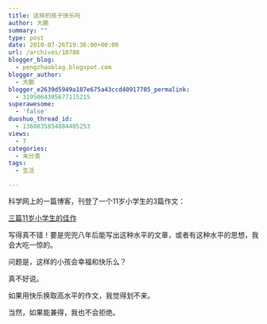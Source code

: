 ```yaml
---
title: 这样的孩子快乐吗
author: 大鹏
summary: ""
type: post
date: 2010-07-26T19:36:00+00:00
url: /archives/10788
blogger_blog:
  - pengzhaoblog.blogspot.com
blogger_author:
  - 大鹏
blogger_e2639d5949a187e675a43ccd40917705_permalink:
  - 3195064305677115215
superawesome:
  - 'false'
duoshuo_thread_id:
  - 1360835854884405253
views:
  - 7
categories:
  - 未分类
tags:
  - 生活

---
```

科学网上的一篇博客，刊登了一个11岁小学生的3篇作文：

[三篇11岁小学生的佳作][1]

写得真不错！要是兜兜八年后能写出这种水平的文章，或者有这种水平的思想，我会大吃一惊的。

问题是，这样的小孩会幸福和快乐么？

真不好说。

如果用快乐换取高水平的作文，我觉得划不来。

当然，如果能兼得，我也不会拒绝。

 [1]: http://www.sciencetimes.com.cn/m/user_content.aspx?id=347491
